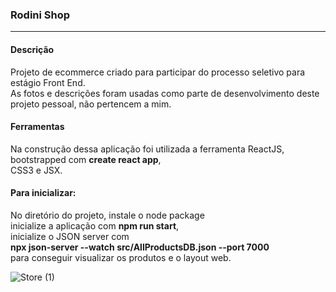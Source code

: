 <h3>Rodini Shop</h3>

<hr/>

<h4>Descrição</h4>

Projeto de ecommerce criado para participar do processo seletivo para estágio Front End. <br />
As fotos e descrições foram usadas como parte de desenvolvimento deste projeto pessoal, não pertencem a mim.

<h4>Ferramentas</h4>

Na construção dessa aplicação foi utilizada a ferramenta ReactJS, <br/>
bootstrapped com **create react app**, <br />
CSS3 e JSX.

<h4>Para inicializar:</h4>

No diretório do projeto, instale o node package <br/> 
inicialize a aplicação com <e>**npm run start**</e>, <br />
inicialize o JSON server com <br />
**npx json-server --watch src/AllProductsDB.json --port 7000** <br />
para conseguir visualizar os produtos e o layout web. 

![Store (1)](https://user-images.githubusercontent.com/82395166/128014382-09e86c29-af43-497e-a9ea-921bc537641b.png)

